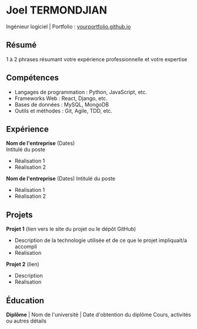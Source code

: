 # Joel TERMONDJIAN
 Ingénieur logiciel | Portfolio : [ yourportfolio.github.io ]( https://yourportfolio.github.io ) 

## Résumé
 1 à 2 phrases résumant votre expérience professionnelle et votre expertise 

## Compétences 
- Langages de programmation : Python, JavaScript, etc. 
- Frameworks Web : React, Django, etc. 
- Bases de données : MySQL, MongoDB 
- Outils et méthodes : Git, Agile, TDD, etc. 

## Expérience 
**Nom de l'entreprise** (Dates)    
Intitulé du poste 
- Réalisation 1 
- Réalisation 2   

**Nom de l'entreprise** (Dates) 
Intitulé du poste 
- Réalisation 1 
- Réalisation 2 

## Projets 
**Projet 1** (lien vers le site du projet ou le dépôt GitHub)   
- Description de la technologie utilisée et de ce que le projet impliquait/a accompli 
- Réalisation 

**Projet 2** (lien) 
- Description 
- Réalisation 

## Éducation 
**Diplôme** | Nom de l'université | Date d'obtention du diplôme 
Cours, activités ou autres détails
